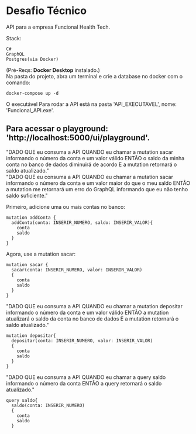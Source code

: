 <h1>Desafio Técnico</h1>

API para a empresa Funcional Health Tech.

Stack:
```
C#
GraphQL
Postgres(via Docker)
```

(Pré-Reqs: **Docker Desktop** instalado.)<br/>
Na pasta do projeto, abra um terminal e crie a database no docker com o comando:
```
docker-compose up -d
```

O executável Para rodar a API está na pasta 'API_EXECUTAVEL', nome: 'Funcional_API.exe'.

Para acessar o playground: 'http://localhost:5000/ui/playground'.
-------------------------

"DADO QUE eu consuma a API
QUANDO eu chamar a mutation sacar informando o número da conta e um valor válido
ENTÃO o saldo da minha conta no banco de dados diminuirá de acordo
E a mutation retornará o saldo atualizado."<br/>
"DADO QUE eu consuma a API
QUANDO eu chamar a mutation sacar informando o número da conta e um valor maior do que o meu saldo
ENTÃO a mutation me retornará um erro do GraphQL informando que eu não tenho saldo suficiente."

Primeiro, adicione uma ou mais contas no banco:
```
mutation addConta {
  addConta(conta: INSERIR_NUMERO, saldo: INSERIR_VALOR){
    conta
    saldo
  }
}
```
Agora, use a mutation sacar:
```
mutation sacar {
  sacar(conta: INSERIR_NUMERO, valor: INSERIR_VALOR)
  {
    conta
    saldo
  }
}
```

"DADO QUE eu consuma a API
QUANDO eu chamar a mutation depositar informando o número da conta e um valor válido
ENTÃO a mutation atualizará o saldo da conta no banco de dados
E a mutation retornará o saldo atualizado."

```
mutation depositar{
  depositar(conta: INSERIR_NUMERO, valor: INSERIR_VALOR)
  {
    conta
    saldo
  }
}
```

"DADO QUE eu consuma a API
QUANDO eu chamar a query saldo informando o número da conta
ENTÃO a query retornará o saldo atualizado."
```
query saldo{
  saldo(conta: INSERIR_NUMERO)
  {
    conta
    saldo
  }
```
